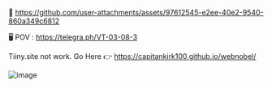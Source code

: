 🎥 https://github.com/user-attachments/assets/97612545-e2ee-40e2-9540-860a349c6812

🖥️ POV : https://telegra.ph/VT-03-08-3

Tiiny.site not work. Go Here 👉 https://capitankirk100.github.io/webnobel/

![image](https://github.com/user-attachments/assets/e911067d-a269-4025-ad28-0eb838ffb2bf)



